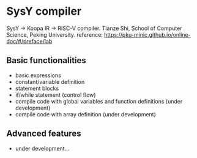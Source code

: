 # SysY compiler

SysY -> Koopa IR -> RISC-V compiler.
Tianze Shi, School of Computer Science, Peking University.
reference: https://pku-minic.github.io/online-doc/#/preface/lab

## Basic functionalities

- basic expressions
- constant/variable definition
- statement blocks 
- if/while statement (control flow)
- compile code with global variables and function definitions (under development)
- compile code with array definition (under development)

## Advanced features

- under development...
